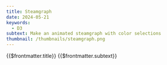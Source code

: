 ```yaml
---
title: Steamgraph
date: 2024-05-21
keywords:
  - D3
subtext: Make an animated steamgraph with color selections
thumbnail: /thumbnails/steamgraph.png
---
```


<script setup>
  import SteamGraph from '/components/graphs/SteamGraph.vue';
</script>

<FigureTitle>{{$frontmatter.title}}</FigureTitle>
<SubtitleHeader>{{$frontmatter.subtext}}</SubtitleHeader>
<D3PlotContainer >
<SteamGraph/>
</D3PlotContainer>


